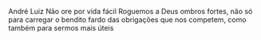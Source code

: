 André Luiz
Não ore por vida fácil
Roguemos a Deus ombros fortes, não só para carregar o bendito fardo das obrigações que nos competem, como também para sermos mais úteis
